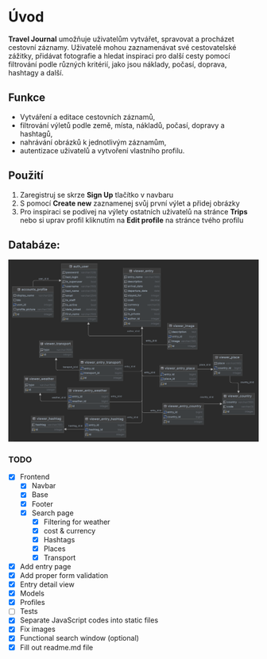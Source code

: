 # Úvod
**Travel Journal** umožňuje uživatelům vytvářet, spravovat a 
procházet cestovní záznamy. Uživatelé mohou zaznamenávat své cestovatelské zážitky, přidávat fotografie a hledat 
inspiraci pro další cesty pomocí filtrování podle různých kritérií, jako jsou náklady, počasí, doprava,  hashtagy 
a další.

## Funkce

- Vytváření a editace cestovních záznamů,
- filtrování výletů podle země, místa, nákladů, počasí, dopravy a hashtagů,
- nahrávání obrázků k jednotlivým záznamům,
- autentizace uživatelů a vytvoření vlastního profilu.

## Použití 

1. Zaregistruj se skrze **Sign Up** tlačítko v navbaru
2. S pomocí **Create new** zaznamenej svůj první výlet a přidej obrázky
3. Pro inspiraci se podívej na výlety ostatních uživatelů na stránce **Trips** nebo si uprav profil kliknutím 
na **Edit profile** na stránce tvého profilu


## Databáze:

![database_diagram.png](files%2Fdatabase_diagram.png)

### TODO

- [x] Frontend
  - [x] Navbar
  - [x] Base
  - [x] Footer
  - [x] Search page
    - [x] Filtering for weather
    - [x] cost & currency
    - [x] Hashtags
    - [x] Places
    - [x] Transport
- [x] Add entry page
- [x] Add proper form validation 
- [x] Entry detail view
- [x] Models
- [x] Profiles
- [ ] Tests
- [x] Separate JavaScript codes into static files
- [x] Fix images
- [x] Functional search window (optional)
- [x] Fill out readme.md file
